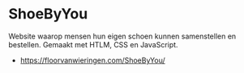 # ShoeByYou
Website waarop mensen hun eigen schoen kunnen samenstellen en bestellen. Gemaakt met HTLM, CSS en JavaScript.
* https://floorvanwieringen.com/ShoeByYou/
